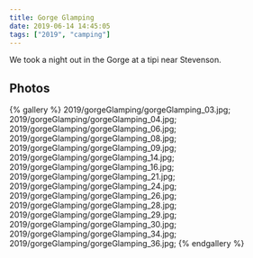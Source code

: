 ```yaml
---
title: Gorge Glamping
date: 2019-06-14 14:45:05
tags: ["2019", "camping"]
---
```


We took a night out in the Gorge at a tipi near Stevenson.

## Photos

{% gallery %}
2019/gorgeGlamping/gorgeGlamping_03.jpg;
2019/gorgeGlamping/gorgeGlamping_04.jpg;
2019/gorgeGlamping/gorgeGlamping_06.jpg;
2019/gorgeGlamping/gorgeGlamping_08.jpg;
2019/gorgeGlamping/gorgeGlamping_09.jpg;
2019/gorgeGlamping/gorgeGlamping_14.jpg;
2019/gorgeGlamping/gorgeGlamping_16.jpg;
2019/gorgeGlamping/gorgeGlamping_21.jpg;
2019/gorgeGlamping/gorgeGlamping_24.jpg;
2019/gorgeGlamping/gorgeGlamping_26.jpg;
2019/gorgeGlamping/gorgeGlamping_28.jpg;
2019/gorgeGlamping/gorgeGlamping_29.jpg;
2019/gorgeGlamping/gorgeGlamping_30.jpg;
2019/gorgeGlamping/gorgeGlamping_34.jpg;
2019/gorgeGlamping/gorgeGlamping_36.jpg;
{% endgallery %}

